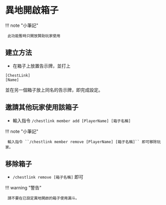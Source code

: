 # 異地開啟箱子

!!! note "小筆記"

     此功能暫時只開放贊助玩家使用

## 建立方法
- 在箱子上放置告示牌，並打上
```
[ChestLink]
[Name]
```
並在另一個箱子放上同名的告示牌，即完成設定。

## 邀請其他玩家使用該箱子
- 輸入指令 ``/chestlink member add [PlayerName] [箱子名稱]``

!!! note "小筆記"

     輸入指令 ``/chestlink member remove [PlayerName] [箱子名稱]`` 即可移除玩家。
    

## 移除箱子
- ``/chestlink remove [箱子名稱]`` 即可

!!! warning "警告"

     請不要在已設定異地開啟的箱子使用漏斗。
